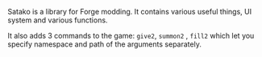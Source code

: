 Satako is a library for Forge modding. It contains various useful things, UI system and various functions.

It also adds 3 commands to the game: `give2`, `summon2`
, `fill2` which let you specify namespace and path of the arguments separately.